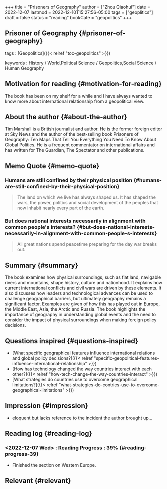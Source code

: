 +++
title = "Prisoners of Geography"
author = ["Zhou Qiaohui"]
date = 2022-12-07
lastmod = 2022-12-10T15:27:56-05:00
tags = ["geoplitics"]
draft = false
status = "reading"
bookCate = "geopolitics"
+++

## Prisoner of Geography {#prisoner-of-geography}

tags
: [Geopolitics]({{< relref "toc-geopolitics" >}})

keywords
: History / World,Political Science / Geopolitics,Social Science / Human Geography


## Motivation for reading {#motivation-for-reading}

The book has been on my shelf for a while and I have always wanted to
know more about international relationship from a geopolitical view.


## About the author {#about-the-author}

Tim Marshall is a British journalist and author. He is the former
foreign editor at Sky News and the author of the best-selling book
Prisoners of Geography: Ten Maps That Tell You Everything You Need To
Know About Global Politics. He is a frequent commentator on
international affairs and has written for The Guardian, The Spectator
and other publications.


## Memo Quote {#memo-quote}


### Humans are still confined by their physical position {#humans-are-still-confined-by-their-physical-position}

> The land on which we live has always shaped us. It has shaped the wars, the power, politics and social development of the peoples that now inhabit nearly every part of the earth.


### But does national interests necessarily in alignment with common people's interests? {#but-does-national-interests-necessarily-in-alignment-with-common-people-s-interests}

> All great nations spend peacetime preparing for the day war breaks out.


## Summary {#summary}

The book examines how physical surroundings, such as flat land,
navigable rivers and mountains, shape history, culture and
nationhood. It explains how current international conflicts and civil
wars are driven by these elements. It also discusses how leaders and
technological advances can be used to challenge geographical barriers,
but ultimately geography remains a significant factor. Examples are
given of how this has played out in Europe, the Middle East, Asia, the
Arctic and Russia. The book highlights the importance of geography in
understanding global events and the need to consider the impact of
physical surroundings when making foreign policy decisions.


## Questions inspired {#questions-inspired}

-   [What specific geographical features influence international relations and global policy decisions?]({{< relref "specific-geopolitical-features-influence-international-relationship" >}})
-   [How has technology changed the way countries interact with each other?]({{< relref "how-tech-change-the-way-countries-interact" >}})
-   [What strategies do countries use to overcome geographical limitations?]({{< relref "what-strategies-do-contries-use-to-overcome-geographical-limitations" >}})


## Impression {#impression}

-   eloquent but lacks reference to the incident the author brought
    up...


## Reading log {#reading-log}


### <span class="timestamp-wrapper"><span class="timestamp">&lt;2022-12-07 Wed&gt; </span></span> : Reading Progress : 39% {#reading-progress-39}

-   Finished the section on Western Europe.


## Relevant {#relevant}
